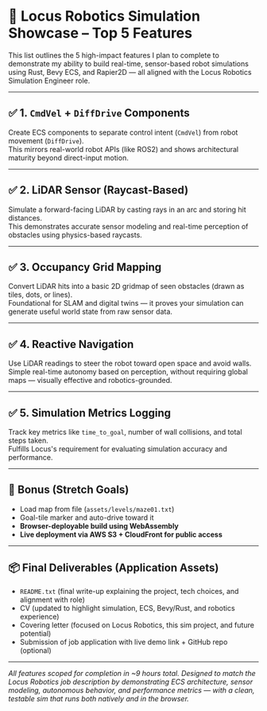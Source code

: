 # 🚀 Locus Robotics Simulation Showcase – Top 5 Features

This list outlines the 5 high-impact features I plan to complete to demonstrate my ability to build real-time, sensor-based robot simulations using Rust, Bevy ECS, and Rapier2D — all aligned with the Locus Robotics Simulation Engineer role.

---

## ✅ 1. `CmdVel` + `DiffDrive` Components

Create ECS components to separate control intent (`CmdVel`) from robot movement (`DiffDrive`).  
This mirrors real-world robot APIs (like ROS2) and shows architectural maturity beyond direct-input motion.

---

## ✅ 2. LiDAR Sensor (Raycast-Based)

Simulate a forward-facing LiDAR by casting rays in an arc and storing hit distances.  
This demonstrates accurate sensor modeling and real-time perception of obstacles using physics-based raycasts.

---

## ✅ 3. Occupancy Grid Mapping

Convert LiDAR hits into a basic 2D gridmap of seen obstacles (drawn as tiles, dots, or lines).  
Foundational for SLAM and digital twins — it proves your simulation can generate useful world state from raw sensor data.

---

## ✅ 4. Reactive Navigation

Use LiDAR readings to steer the robot toward open space and avoid walls.  
Simple real-time autonomy based on perception, without requiring global maps — visually effective and robotics-grounded.

---

## ✅ 5. Simulation Metrics Logging

Track key metrics like `time_to_goal`, number of wall collisions, and total steps taken.  
Fulfills Locus's requirement for evaluating simulation accuracy and performance.

---

## 🧩 Bonus (Stretch Goals)

- Load map from file (`assets/levels/maze01.txt`)
- Goal-tile marker and auto-drive toward it
- **Browser-deployable build using WebAssembly**
- **Live deployment via AWS S3 + CloudFront for public access**

---

## 📦 Final Deliverables (Application Assets)

- `README.txt` (final write-up explaining the project, tech choices, and alignment with role)
- CV (updated to highlight simulation, ECS, Bevy/Rust, and robotics experience)
- Covering letter (focused on Locus Robotics, this sim project, and future potential)
- Submission of job application with live demo link + GitHub repo (optional)

---

_All features scoped for completion in ~9 hours total. Designed to match the Locus Robotics job description by demonstrating ECS architecture, sensor modeling, autonomous behavior, and performance metrics — with a clean, testable sim that runs both natively and in the browser._
